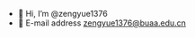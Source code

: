 - 👋 Hi, I’m @zengyue1376
- 👀 E-mail address zengyue1376@buaa.edu.cn


<!---
Abikehaozhu/Abikehaozhu is a ✨ special ✨ repository because its `README.md` (this file) appears on your GitHub profile.
You can click the Preview link to take a look at your changes.
--->
